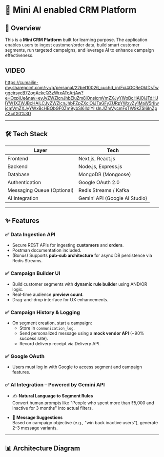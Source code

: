 # 🎯 Mini AI enabled CRM Platform 

## 🚀 Overview

This is a **Mini CRM Platform** built for learning purpose. The application enables users to ingest customer/order data, build smart customer segments, run targeted campaigns, and leverage AI to enhance campaign effectiveness.

## VIDEO 
https://cumailin-my.sharepoint.com/:v:/g/personal/22bet10026_cuchd_in/Eci4GCReOktDsTwggcirsycB7ZogAckeQ3zWrxAToArjAw?e=OxpiUe&nav=eyJyZWZlcnJhbEluZm8iOnsicmVmZXJyYWxBcHAiOiJTdHJlYW1XZWJBcHAiLCJyZWZlcnJhbFZpZXciOiJTaGFyZURpYWxvZy1MaW5rIiwicmVmZXJyYWxBcHBQbGF0Zm9ybSI6IldlYiIsInJlZmVycmFsTW9kZSI6InZpZXcifX0%3D




---

## 🛠 Tech Stack

| Layer        | Tech                         |
|--------------|------------------------------|
| Frontend     | Next.js, React.js            |
| Backend      | Node.js, Express.js          |
| Database     | MongoDB (Mongoose)           |
| Authentication | Google OAuth 2.0           |
| Messaging Queue (Optional) | Redis Streams / Kafka |
| AI Integration | Gemini API (Google AI Studio) |

---

## ✨ Features

### ✅ Data Ingestion API
- Secure REST APIs for ingesting **customers** and **orders**.
- Postman documentation included.
- (Bonus) Supports **pub-sub architecture** for async DB persistence via Redis Streams.

### ✅ Campaign Builder UI
- Build customer segments with **dynamic rule builder** using AND/OR logic.
- Real-time audience **preview count**.
- Drag-and-drop interface for UX enhancements.

### ✅ Campaign History & Logging
- On segment creation, start a campaign:
  - Store in `communication_log`.
  - Send personalized message using a **mock vendor API** (~90% success rate).
  - Record delivery receipt via Delivery API.

### ✅ Google OAuth
- Users must log in with Google to access segment and campaign features.

### ✅ AI Integration – Powered by **Gemini API**
- ✍️ **Natural Language to Segment Rules**  
  Convert human prompts like "People who spent more than ₹5,000 and inactive for 3 months" into actual filters.

- 🧠 **Message Suggestions**  
  Based on campaign objective (e.g., "win back inactive users"), generate 2–3 message variants.

---

## 📊 Architecture Diagram

